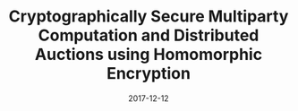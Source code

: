 ---
title: "Cryptographically Secure Multiparty Computation and Distributed Auctions using Homomorphic Encryption"
collection: research
excerpt: 'Abstract: _We introduce a robust framework that allows for cryptographically secure multiparty computations, such as distributed private value auctions. The security is guaranteed by two-sided authentication of all network connections, homomorphically encrypted bids, and the publication of zero-knowledge proofs of every computation. This also allows a non-participant verifier to verify the result of any such computation using only the information broadcasted on the network by each individual bidder. Building on previous work on such systems, we design and implement an extensible framework that puts the described ideas to practice. Apart from the actual implementation of the framework, our biggest contribution is the level of protection we are able to guarantee from attacks described in previous work. In order to provide guidance to users of the library, we analyze the use of zero knowledge proofs in ensuring the correct behavior of each node in a computation. We also describe the usage of the library to perform a private-value distributed auction, as well as the other challenges in implementing the protocol, such as auction registration and certificate distribution. Finally, we provide performance statistics on our implementation of the auction._  

[[Paper]](https://www.mdpi.com/2410-387X/1/3/25/pdf) [[Code]](https://github.com/ashwinsr/auctions)
'
date: 2017-12-12
venue: 'Cryptography'
paperurl: ''
citation: 'K. Anunay, R. Akshay, D. Matthew, S. Ashwin. Cryptographically Secure Multiparty Computation and Distributed Auctions using Homomorphic Encryption Cryptography. 2017; 1(3):25. DOI: https://doi.org/10.3390/cryptography1030025'
---